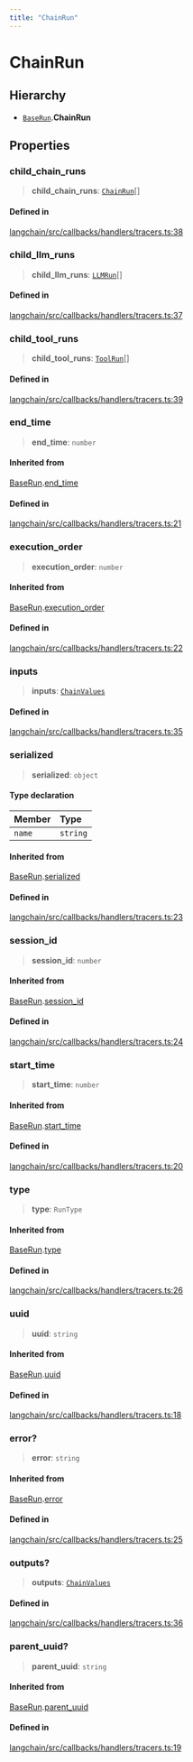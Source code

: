 ```yaml
---
title: "ChainRun"
---
```


# ChainRun

## Hierarchy

- [`BaseRun`](BaseRun.md).**ChainRun**

## Properties

### child_chain_runs

> **child_chain_runs**: [`ChainRun`](ChainRun.md)[]

#### Defined in

[langchain/src/callbacks/handlers/tracers.ts:38](https://github.com/hwchase17/langchainjs/blob/ddf2996/langchain/src/callbacks/handlers/tracers.ts#L38)

### child_llm_runs

> **child_llm_runs**: [`LLMRun`](LLMRun.md)[]

#### Defined in

[langchain/src/callbacks/handlers/tracers.ts:37](https://github.com/hwchase17/langchainjs/blob/ddf2996/langchain/src/callbacks/handlers/tracers.ts#L37)

### child_tool_runs

> **child_tool_runs**: [`ToolRun`](ToolRun.md)[]

#### Defined in

[langchain/src/callbacks/handlers/tracers.ts:39](https://github.com/hwchase17/langchainjs/blob/ddf2996/langchain/src/callbacks/handlers/tracers.ts#L39)

### end_time

> **end_time**: `number`

#### Inherited from

[BaseRun](BaseRun.md).[end_time](BaseRun.md#end_time)

#### Defined in

[langchain/src/callbacks/handlers/tracers.ts:21](https://github.com/hwchase17/langchainjs/blob/ddf2996/langchain/src/callbacks/handlers/tracers.ts#L21)

### execution_order

> **execution_order**: `number`

#### Inherited from

[BaseRun](BaseRun.md).[execution_order](BaseRun.md#execution_order)

#### Defined in

[langchain/src/callbacks/handlers/tracers.ts:22](https://github.com/hwchase17/langchainjs/blob/ddf2996/langchain/src/callbacks/handlers/tracers.ts#L22)

### inputs

> **inputs**: [`ChainValues`](../../schema/types/ChainValues.md)

#### Defined in

[langchain/src/callbacks/handlers/tracers.ts:35](https://github.com/hwchase17/langchainjs/blob/ddf2996/langchain/src/callbacks/handlers/tracers.ts#L35)

### serialized

> **serialized**: `object`

#### Type declaration

| Member | Type     |
| :----- | :------- |
| `name` | `string` |

#### Inherited from

[BaseRun](BaseRun.md).[serialized](BaseRun.md#serialized)

#### Defined in

[langchain/src/callbacks/handlers/tracers.ts:23](https://github.com/hwchase17/langchainjs/blob/ddf2996/langchain/src/callbacks/handlers/tracers.ts#L23)

### session_id

> **session_id**: `number`

#### Inherited from

[BaseRun](BaseRun.md).[session_id](BaseRun.md#session_id)

#### Defined in

[langchain/src/callbacks/handlers/tracers.ts:24](https://github.com/hwchase17/langchainjs/blob/ddf2996/langchain/src/callbacks/handlers/tracers.ts#L24)

### start_time

> **start_time**: `number`

#### Inherited from

[BaseRun](BaseRun.md).[start_time](BaseRun.md#start_time)

#### Defined in

[langchain/src/callbacks/handlers/tracers.ts:20](https://github.com/hwchase17/langchainjs/blob/ddf2996/langchain/src/callbacks/handlers/tracers.ts#L20)

### type

> **type**: `RunType`

#### Inherited from

[BaseRun](BaseRun.md).[type](BaseRun.md#type)

#### Defined in

[langchain/src/callbacks/handlers/tracers.ts:26](https://github.com/hwchase17/langchainjs/blob/ddf2996/langchain/src/callbacks/handlers/tracers.ts#L26)

### uuid

> **uuid**: `string`

#### Inherited from

[BaseRun](BaseRun.md).[uuid](BaseRun.md#uuid)

#### Defined in

[langchain/src/callbacks/handlers/tracers.ts:18](https://github.com/hwchase17/langchainjs/blob/ddf2996/langchain/src/callbacks/handlers/tracers.ts#L18)

### error?

> **error**: `string`

#### Inherited from

[BaseRun](BaseRun.md).[error](BaseRun.md#error)

#### Defined in

[langchain/src/callbacks/handlers/tracers.ts:25](https://github.com/hwchase17/langchainjs/blob/ddf2996/langchain/src/callbacks/handlers/tracers.ts#L25)

### outputs?

> **outputs**: [`ChainValues`](../../schema/types/ChainValues.md)

#### Defined in

[langchain/src/callbacks/handlers/tracers.ts:36](https://github.com/hwchase17/langchainjs/blob/ddf2996/langchain/src/callbacks/handlers/tracers.ts#L36)

### parent_uuid?

> **parent_uuid**: `string`

#### Inherited from

[BaseRun](BaseRun.md).[parent_uuid](BaseRun.md#parent_uuid)

#### Defined in

[langchain/src/callbacks/handlers/tracers.ts:19](https://github.com/hwchase17/langchainjs/blob/ddf2996/langchain/src/callbacks/handlers/tracers.ts#L19)

